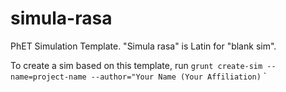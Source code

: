 simula-rasa
===========

PhET Simulation Template.  "Simula rasa" is Latin for "blank sim".

To create a sim based on this template, run `grunt create-sim --name=project-name --author="Your Name (Your Affiliation)`
`